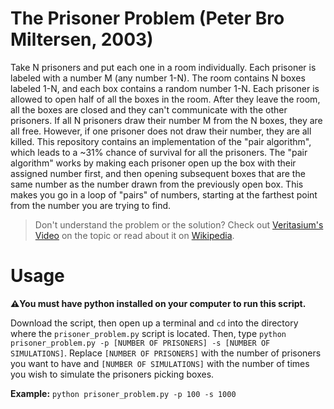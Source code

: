# The Prisoner Problem (Peter Bro Miltersen, 2003)

Take N prisoners and put each one in a room individually. Each prisoner is labeled with a number M (any number 1-N). The room contains N boxes labeled 1-N, and each box contains a random number 1-N. Each prisoner is allowed to open half of all the boxes in the room. After they leave the room, all the boxes are closed and they can't communicate with the other prisoners.
If all N prisoners draw their number M from the N boxes, they are all free. However, if one prisoner does not draw their number, they are all killed. This repository contains an implementation of the "pair algorithm", which leads to a ~31% chance of survival for all the prisoners. The "pair algorithm" works by making each prisoner open up the box with their assigned number first, and then opening subsequent boxes that are the same number as the number drawn from the previously open box. This makes you go in a loop of "pairs" of numbers, starting at the farthest point from the number you are trying to find.

> Don't understand the problem or the solution? Check out [Veritasium's Video](https://www.youtube.com/watch?v=iSNsgj1OCLA) on the topic or read about it on [Wikipedia](https://en.wikipedia.org/wiki/100_prisoners_problem).

# Usage
**⚠️You must have python installed on your computer to run this script.**

Download the script, then open up a terminal and `cd` into the directory where the `prisoner_problem.py` script is located. Then, type `python prisoner_problem.py -p [NUMBER OF PRISONERS] -s [NUMBER OF SIMULATIONS]`. Replace `[NUMBER OF PRISONERS]` with the number of prisoners you want to have and `[NUMBER OF SIMULATIONS]` with the number of times you wish to simulate the prisoners picking boxes.

**Example:** `python prisoner_problem.py -p 100 -s 1000`
